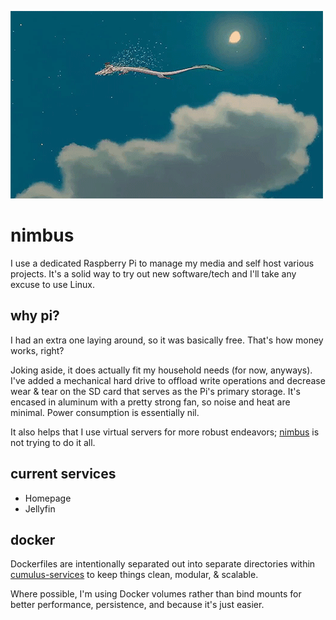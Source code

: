 ![haku](img/haku-cloud.gif)

# nimbus

I use a dedicated Raspberry Pi to manage my media and self host various projects. It's a solid way to try out new software/tech and I'll take any excuse to use Linux. 

## why pi?
I had an extra one laying around, so it was basically free. That's how money works, right?

Joking aside, it does actually fit my household needs (for now, anyways). I've added a mechanical hard drive to offload write operations and decrease wear & tear on the SD card that serves as the Pi's primary storage. It's encased in aluminum with a pretty strong fan, so noise and heat are minimal. Power consumption is essentially nil. 

It also helps that I use virtual servers for more robust endeavors; [nimbus](https://github.com/404shay/nimbus/tree/main) is not trying to do it all. 

## current services

- Homepage
- Jellyfin

## docker

Dockerfiles are intentionally separated out into separate directories within [cumulus-services](cumulus-services) to keep things clean, modular, & scalable. 

Where possible, I'm using Docker volumes rather than bind mounts for better performance, persistence, and because it's just easier.
